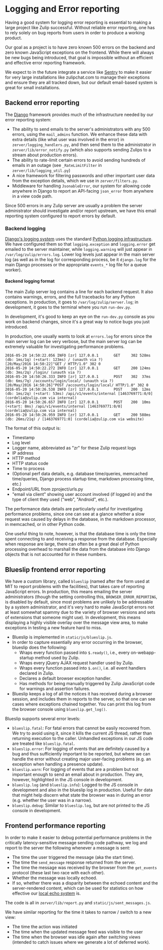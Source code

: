 # Logging and Error reporting

Having a good system for logging error reporting is essential to
making a large project like Zulip successful.  Without reliable error
reporting, one has to rely solely on bug reports from users in order
to produce a working product.

Our goal as a project is to have zero known 500 errors on the backend
and zero known JavaScript exceptions on the frontend.  While there
will always be new bugs being introduced, that goal is impossible
without an efficient and effective error reporting framework.

We expect to in the future integrate a service like [Sentry][sentry]
to make it easier for very large installations like zulipchat.com to
manage their exceptions and ensure they are all tracked down, but our
default email-based system is great for small installations.

## Backend error reporting

The [Django][django-errors] framework provides much of the
infrastructure needed by our error reporting system:

* The ability to send emails to the server's administrators with any
  500 errors, using the `mail_admins` function.  We enhance these data
  with extra details (like what user was involved in the error) in
  `zerver/logging_handlers.py`, and then send them to the
  administrator in `zerver/lib/error_notify.py` (which also supports
  sending Zulips to a stream about production errors).
* The ability to rate-limit certain errors to avoid sending hundreds
  of emails in an outage (see `_RateLimitFilter` in
  `zerver/lib/logging_util.py`)
* A nice framework for filtering passwords and other important user
  data from the exception details, which we use in
  `zerver/filters.py`.
* Middleware for handling `JsonableError`, our system for allowing
  code anywhere in Django to report an API-facing `json_error` from
  anywhere in a view code path.

Since 500 errors in any Zulip server are usually a problem the server
administrator should investigate and/or report upstream, we have this
email reporting system configured to report errors by default.

### Backend logging

[Django's logging system][django-logging] uses the standard
[Python logging infrastructure][python-logging].  We have configured
them so that `logging.exception` and `logging.error` get emailed to
the server maintainer, while `logging.warning` will just appear in
`/var/log/zulip/errors.log`.  Lower log levels just appear in the main
server log (as well as in the log for corresponding process, be it
`django.log` for the main Django processes or the appropriate
`events_*` log file for a queue worker).

#### Backend logging format

The main Zulip server log contains a line for each backend request.
It also contains warnings, errors, and the full tracebacks for any
Python exceptions.  In production, it goes to
`/var/log/zulip/server.log`; in development, it goes to the terminal
where you run `run-dev.py`.

In development, it's good to keep an eye on the `run-dev.py` console
as you work on backend changes, since it's a great way to notice bugs
you just introduced.

In production, one usually wants to look at `errors.log` for errors
since the main server log can be very verbose, but the main server log
can be extremely valuable for investigating performance problems.

```
2016-05-20 14:50:22.056 INFO [zr] 127.0.0.1       GET     302 528ms (db: 1ms/1q) (+start: 123ms) / (unauth via ?)
[20/May/2016 14:50:22]"GET / HTTP/1.0" 302 0
2016-05-20 14:50:22.272 INFO [zr] 127.0.0.1       GET     200 124ms (db: 3ms/2q) /login/ (unauth via ?)
2016-05-20 14:50:26.333 INFO [zr] 127.0.0.1       POST    302  37ms (db: 6ms/7q) /accounts/login/local/ (unauth via ?)
[20/May/2016 14:50:26]"POST /accounts/login/local/ HTTP/1.0" 302 0
2016-05-20 14:50:26.538 INFO [zr] 127.0.0.1       POST    200  12ms (db: 1ms/2q) (+start: 53ms) /api/v1/events/internal [1463769771:0/0] (cordelia@zulip.com via internal)
2016-05-20 14:50:26.657 INFO [zr] 127.0.0.1       POST    200  10ms (+start: 8ms) /api/v1/events/internal [1463769771:0/0] (cordelia@zulip.com via internal)
2016-05-20 14:50:26.959 INFO [zr] 127.0.0.1       GET     200 588ms (db: 26ms/21q) / [1463769771:0] (cordelia@zulip.com via website)
```

The format of this output is:
* Timestamp
* Log level
* Logger name, abbreviated as "zr" for these Zulip request logs
* IP address
* HTTP method
* HTTP status code
* Time to process
* (Optional perf data details, e.g. database time/queries, memcached
time/queries, Django process startup time, markdown processing time,
etc.)
* Endpoint/URL from zproject/urls.py
* "email via client" showing user account involved (if logged in) and
the type of client they used ("web", "Android", etc.).

The performance data details are particularly useful for investigating
performance problems, since one can see at a glance whether a slow
request was caused by delays in the database, in the markdown
processor, in memcached, or in other Python code.

One useful thing to note, however, is that the database time is only
the time spent connecting to and receiving a response from the
database.  Especially when response are large, there can often be a
great deal of Python processing overhead to marshall the data from the
database into Django objects that is not accounted for in these
numbers.

## Blueslip frontend error reporting

We have a custom library, called `blueslip` (named after the form used
at MIT to report problems with the facilities), that takes care of
reporting JavaScript errors.  In production, this means emailing the
server administrators (though the setting controlling this,
`BROWSER_ERROR_REPORTING`, is disabled by default, since most problems
are unlikely to be addressable by a system administrator, and it's
very hard to make JavaScript errors not at least somewhat spammy due
to the variety of browser versions and sets of extensions that someone
might use).  In development, this means displaying a highly visible
overlay over the message view area, to make exceptions in testing a
new feature hard to miss.

* Blueslip is implemented in `static/js/blueslip.js`.
* In order to capture essentially any error occurring in the browser,
blueslip does the following:
  * Wraps every function passed into `$.ready()`, i.e., every
  on-webapp-startup method used by Zulip.
  * Wraps every jQuery AJAX request handler used by Zulip.
  * Wraps every function passed into `$.on()`, i.e. all event
  handlers declared in Zulip.
  * Declares a default browser exception handler.
  * Has methods for being manually triggered by Zulip JavaScript code
    for warnings and assertion failures.
* Blueslip keeps a log of all the notices it has received during a
  browser session, and includes them in reports to the server, so that
  one can see cases where exceptions chained together.  You can print
  this log from the browser console using `blueslip.get_log()`.

Blueslip supports several error levels:
* `blueslip.fatal`: For fatal errors that cannot be easily recovered
  from.  We try to avoid using it, since it kills the current JS
  thread, rather than returning execution to the caller.  Unhandled
  exceptions in our JS code are treated like `blueslip.fatal`.
* `blueslip.error`: For logging of events that are definitely caused
  by a bug and thus sufficiently important to be reported, but where
  we can handle the error without creating major user-facing problems
  (e.g. an exception when handling a presence update).
* `blueslip.warn`: For logging of events that are a problem but not
  important enough to send an email about in production.  They are,
  however, highlighted in the JS console in development.
* `blueslip.log` (and `blueslip.info`): Logged to the JS console in
  development and also in the blueslip log in production.  Useful for
  data that might help discern what state the browser was in during an
  error (e.g. whether the user was in a narrow).
* `blueslip.debug`: Similar to `blueslip.log`, but are not printed to
  the JS console in development.

## Frontend performance reporting

In order to make it easier to debug potential performance problems in
the critically latency-sensitive message sending code pathway, we log
and report to the server the following whenever a message is sent:

* The time the user triggered the message (aka the start time).
* The time the `send_message` response returned from the server.
* The time the message was received by the browser from the
  `get_events` protocol (these last two race with each other).
* Whether the message was locally echoed.
* If so, whether there was a disparity between the echoed content and
  the server-rendered content, which can be used for statistics on how
  effective our [local echo system](../subsystems/markdown.md) is.

The code is all in `zerver/lib/report.py` and `static/js/sent_messages.js`.

We have similar reporting for the time it takes to narrow / switch to
a new view:

* The time the action was initiated
* The time when the updated message feed was visible to the user
* The time when the browser was idle again after switching views
  (intended to catch issues where we generate a lot of deferred work).

[django-errors]: https://docs.djangoproject.com/en/2.2/howto/error-reporting/
[python-logging]: https://docs.python.org/3/library/logging.html
[django-logging]: https://docs.djangoproject.com/en/2.2/topics/logging/
[sentry]: https://sentry.io
